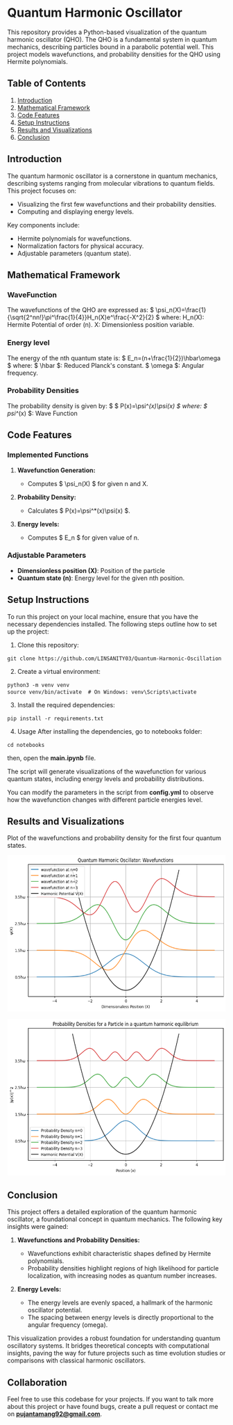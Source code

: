# Quantum Harmonic Oscillator

This repository provides a Python-based visualization of the quantum harmonic oscillator (QHO). The QHO is a fundamental system in quantum mechanics, describing particles bound in a parabolic potential well. This project models wavefunctions, and probability densities for the QHO using Hermite polynomials.

## Table of Contents

1. [Introduction](#introduction)
2. [Mathematical Framework](#mathematical-framework)
3. [Code Features](#code-features)
4. [Setup Instructions](#setup-instructions)
5. [Results and Visualizations](#results-and-visualizations)
6. [Conclusion](#conclusion)

## Introduction

The quantum harmonic oscillator is a cornerstone in quantum mechanics, describing systems ranging from molecular vibrations to quantum fields. This project focuses on:
- Visualizing the first few wavefunctions and their probability densities.
- Computing and displaying energy levels.

Key components include:
- Hermite polynomials for wavefunctions.
- Normalization factors for physical accuracy.
- Adjustable parameters (quantum state).

## Mathematical Framework

### WaveFunction
The wavefunctions of the QHO are expressed as:
$ \psi_n(X)=\frac{1}{\sqrt{2^nn!}\pi^\frac{1}{4}}H_n(X)e^\frac{-X^2}{2} $
where:
    H_n(X): Hermite Potential of order (n).
    X: Dimensionless position variable.

### Energy level
The energy of the nth quantum state is:
$ E_n=(n+\frac{1}{2})\hbar\omega $
where:
    $ \hbar $: Reduced Planck's constant.
    $ \omega $: Angular frequency.

### Probability Densities
The probability density is given by:
$ $ P(x)=\psi^*(x)\psi(x) $
where:
    $ psi^*(x) $: Wave Function

## Code Features

### Implemented Functions
1. **Wavefunction Generation:**
    - Computes $ \psi_n(X) $ for given n and X.

2. **Probability Density:**
    - Calculates $ P(x)=\psi^*(x)\psi(x) $.

3. **Energy levels:**
    - Computes $ E_n $ for given value of n.

### Adjustable Parameters
- **Dimensionless position (X)**: Position of the particle
- **Quantum state (n)**: Energy level for the given nth position.

## Setup Instructions
To run this project on your local machine, ensure that you have the necessary dependencies installed. The following steps outline how to set up the project:

1. Clone this repository:
```
git clone https://github.com/LINSANITY03/Quantum-Harmonic-Oscillation
```

2. Create a virtual environment:
```
python3 -m venv venv
source venv/bin/activate  # On Windows: venv\Scripts\activate
```

3. Install the required dependencies:
```
pip install -r requirements.txt
```

4. Usage
After installing the dependencies, go to notebooks folder:

```
cd notebooks
```
then, open the **main.ipynb** file.

The script will generate visualizations of the wavefunction for various quantum states, including energy levels and probability distributions.

You can modify the parameters in the script from **config.yml** to observe how the wavefunction changes with different particle energies level.

## Results and Visualizations
Plot of the wavefunctions and probability density for the first four quantum states.

<p align="center">
  <img src="figure/wavefuntion.png" alt="Algorithm_game" height="360" width="640">
</p>

<p align="center">
  <img src="figure/probability-densities.png" alt="Algorithm_game" height="360" width="640">
</p>

## Conclusion
This project offers a detailed exploration of the quantum harmonic oscillator, a foundational concept in quantum mechanics. The following key insights were gained:

1. **Wavefunctions and Probability Densities:**
   - Wavefunctions exhibit characteristic shapes defined by Hermite polynomials.
   - Probability densities highlight regions of high likelihood for particle localization, with increasing nodes as quantum number increases.

2. **Energy Levels:**
   - The energy levels are evenly spaced, a hallmark of the harmonic oscillator potential.
   - The spacing between energy levels is directly proportional to the angular frequency (omega).

This visualization provides a robust foundation for understanding quantum oscillatory systems. It bridges theoretical concepts with computational insights, paving the way for future projects such as time evolution studies or comparisons with classical harmonic oscillators.

## Collaboration

Feel free to use this codebase for your projects. If you want to talk more about this project or have found bugs, create a pull request or contact me on **pujantamang92@gmail.com**.




